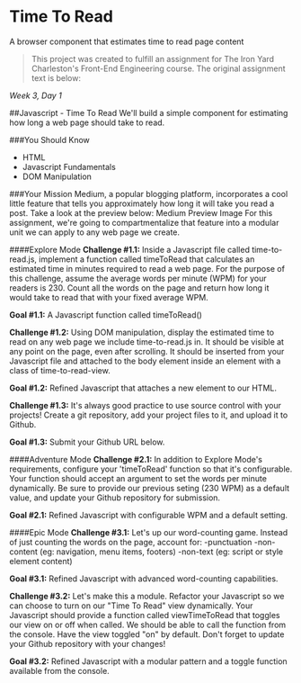 # Time To Read
A browser component that estimates time to read page content

>This project was created to fulfill an assignment for The Iron Yard Charleston's Front-End Engineering course. The original assignment text is below:

*Week 3, Day 1*

##Javascript - Time To Read
We'll build a simple component for estimating how long a web page should take to read.

###You Should Know
* HTML
* Javascript Fundamentals
* DOM Manipulation

###Your Mission
Medium, a popular blogging platform, incorporates a cool little feature that tells you approximately how long it will take you read a post. Take a look at the preview below: Medium Preview Image For this assignment, we're going to compartmentalize that feature into a modular unit we can apply to any web page we create.

####Explore Mode
**Challenge #1.1:** Inside a Javascript file called time-to-read.js, implement a function called timeToRead that calculates an estimated time in minutes required to read a web page. For the purpose of this challenge, assume the average words per minute (WPM) for your readers is 230. Count all the words on the page and return how long it would take to read that with your fixed average WPM. 

**Goal #1.1:** A Javascript function called timeToRead()

**Challenge #1.2:** Using DOM manipulation, display the estimated time to read on any web page we include time-to-read.js in. It should be visible at any point on the page, even after scrolling. It should be inserted from your Javascript file and attached to the body element inside an element with a class of time-to-read-view. 

**Goal #1.2:** Refined Javascript that attaches a new element to our HTML.

**Challenge #1.3:** It's always good practice to use source control with your projects! Create a git repository, add your project files to it, and upload it to Github. 

**Goal #1.3:** Submit your Github URL below.

####Adventure Mode
**Challenge #2.1:** In addition to Explore Mode's requirements, configure your 'timeToRead' function so that it's configurable. Your function should accept an argument to set the words per minute dynamically. Be sure to provide our previous seting (230 WPM) as a default value, and update your Github repository for submission. 

**Goal #2.1:** Refined Javascript with configurable WPM and a default setting.

####Epic Mode
**Challenge #3.1:** Let's up our word-counting game. Instead of just counting the words on the page, account for:
-punctuation
-non-content (eg: navigation, menu items, footers)
-non-text (eg: script or style element content) 

**Goal #3.1:** Refined Javascript with advanced word-counting capabilities.

**Challenge #3.2:** Let's make this a module. Refactor your Javascript so we can choose to turn on our "Time To Read" view dynamically. Your Javascript should provide a function called viewTimeToRead that toggles our view on or off when called. We should be able to call the function from the console. Have the view toggled "on" by default. Don't forget to update your Github repository with your changes! 

**Goal #3.2:** Refined Javascript with a modular pattern and a toggle function available from the console.
